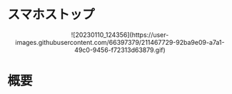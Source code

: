 # スマホストップ

<p align="center">
  ![20230110_124356](https://user-images.githubusercontent.com/66397379/211467729-92ba9e09-a7a1-49c0-9456-f72313d63879.gif)
</p>

# 概要
